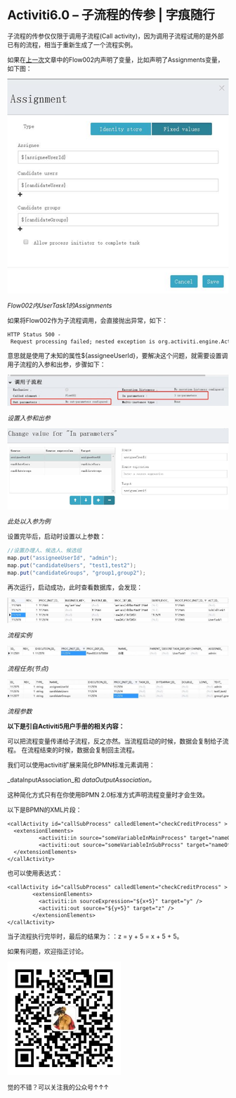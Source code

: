 # Activiti6.0 – 子流程的传参 | 字痕随行
子流程的传参仅仅限于调用子流程(Call activity)，因为调用子流程试用的是外部已有的流程，相当于重新生成了一个流程实例。

如果在[上一次](http://www.blackzs.com/archives/1321)文章中的Flow002内声明了变量，比如声明了Assignments变量，如下图：

![image](../../images/Activiti6.0–子流程的传参/ae8cf6acc82e3e3a1f18eace428bc8a7.jpg)



*Flow002内UserTask1的Assignments*

如果将Flow002作为子流程调用，会直接抛出异常，如下：

```Plain Text
HTTP Status 500 - Request processing failed; nested exception is org.activiti.engine.ActivitiException: Unknown property used in expression: ${assigneeUserId}

```
意思就是使用了未知的属性\${assigneeUserId}，要解决这个问题，就需要设置调用子流程的入参和出参，步骤如下：

![image](../../images/Activiti6.0–子流程的传参/de91a408fa62339b335a86953b26ed87.jpg)



*设置入参和出参*

![image](../../images/Activiti6.0–子流程的传参/aaf0df4a51cd05c6242171327c9f2a65.jpg)



*此处以入参为例*

设置完毕后，启动时设置以上参数：

```Java
//设置办理人、候选人、候选组
map.put("assigneeUserId", "admin");
map.put("candidateUsers", "test1,test2");
map.put("candidateGroups", "group1,group2");

```
再次运行，启动成功，此时查看数据库，会发现：

![image](../../images/Activiti6.0–子流程的传参/fb20f1e206180b8240c60409ed8213de.jpg)



*流程实例*

![image](../../images/Activiti6.0–子流程的传参/1c84546a29d702caa672a16be1b2ca5b.jpg)



*流程任务(节点)*

![image](../../images/Activiti6.0–子流程的传参/b503d4b42def5c26d603e1c3d8bd460c.jpg)



*流程参数*

**以下是引自Activiti5用户手册的相关内容：**

可以把流程变量传递给子流程，反之亦然。当流程启动的时候，数据会复制给子流程。 在流程结束的时候，数据会复制回主流程。

我们可以使用activiti扩展来简化BPMN标准元素调用：

\_dataInputAssociation\_和 *dataOutputAssociation。*

这种简化方式只有在你使用BPMN 2.0标准方式声明流程变量时才会生效。

以下是BPMN的XML片段：

```Plain Text
<callActivity id="callSubProcess" calledElement="checkCreditProcess" >
  <extensionElements>
          <activiti:in source="someVariableInMainProcess" target="nameOfVariableInSubProcess" />
          <activiti:out source="someVariableInSubProcss" target="nameOfVariableInMainProcess" />
  </extensionElements>
</callActivity>

```
也可以使用表达式：

```Plain Text
<callActivity id="callSubProcess" calledElement="checkCreditProcess" >
        <extensionElements>
          <activiti:in sourceExpression="${x+5}" target="y" />
          <activiti:out source="${y+5}" target="z" />
        </extensionElements>
</callActivity>

```
当子流程执行完毕时，最后的结果为：：z = y + 5 = x + 5 + 5。

如果有问题，欢迎指正讨论。

![image](../../images/公众号.jpg)

觉的不错？可以关注我的公众号↑↑↑